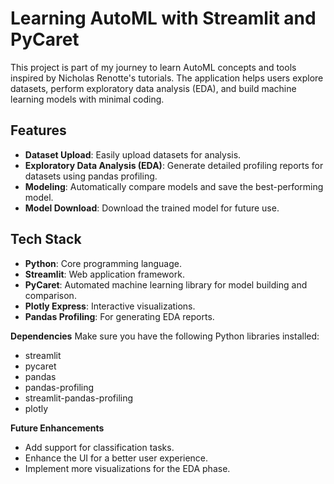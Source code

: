 # Learning AutoML with Streamlit and PyCaret

This project is part of my journey to learn AutoML concepts and tools inspired by Nicholas Renotte's tutorials. The application helps users explore datasets, perform exploratory data analysis (EDA), and build machine learning models with minimal coding.

## Features

- **Dataset Upload**: Easily upload datasets for analysis.
- **Exploratory Data Analysis (EDA)**: Generate detailed profiling reports for datasets using pandas profiling.
- **Modeling**: Automatically compare models and save the best-performing model.
- **Model Download**: Download the trained model for future use.

## Tech Stack

- **Python**: Core programming language.
- **Streamlit**: Web application framework.
- **PyCaret**: Automated machine learning library for model building and comparison.
- **Plotly Express**: Interactive visualizations.
- **Pandas Profiling**: For generating EDA reports.

**Dependencies**
Make sure you have the following Python libraries installed:

- streamlit
- pycaret
- pandas
- pandas-profiling
- streamlit-pandas-profiling
- plotly

**Future Enhancements**
- Add support for classification tasks.
- Enhance the UI for a better user experience.
- Implement more visualizations for the EDA phase.
